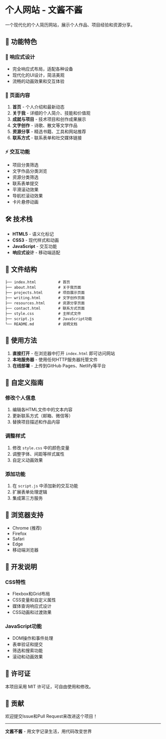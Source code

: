 # 个人网站 - 文酱不酱

一个现代化的个人简历网站，展示个人作品、项目经验和资源分享。

## 🌟 功能特色

### 📱 响应式设计
- 完全响应式布局，适配各种设备
- 现代化的UI设计，简洁美观
- 流畅的动画效果和交互体验

### 📄 页面内容
1. **首页** - 个人介绍和最新动态
2. **关于我** - 详细的个人简介、技能和价值观
3. **成就与项目** - 技术项目和创作成果展示
4. **文字创作** - 诗歌、散文等文学作品
5. **资源分享** - 精选书籍、工具和网站推荐
6. **联系方式** - 联系表单和社交媒体链接

### ⚡ 交互功能
- 项目分类筛选
- 文字作品分类浏览
- 资源分类筛选
- 联系表单提交
- 平滑滚动效果
- 导航栏滚动效果
- 卡片悬停动画

## 🛠️ 技术栈

- **HTML5** - 语义化标记
- **CSS3** - 现代样式和动画
- **JavaScript** - 交互功能
- **响应式设计** - 移动端适配

## 📁 文件结构

```
├── index.html          # 首页
├── about.html          # 关于我页面
├── projects.html       # 项目展示页面
├── writing.html        # 文字创作页面
├── resources.html      # 资源分享页面
├── contact.html        # 联系方式页面
├── style.css           # 主样式文件
├── script.js           # JavaScript功能
└── README.md           # 说明文档
```

## 🚀 使用方法

1. **直接打开** - 在浏览器中打开 `index.html` 即可访问网站
2. **本地服务器** - 使用任何HTTP服务器托管文件
3. **在线部署** - 上传到GitHub Pages、Netlify等平台

## 🎨 自定义指南

### 修改个人信息
1. 编辑各HTML文件中的文本内容
2. 更新联系方式（邮箱、微信等）
3. 替换项目描述和作品内容

### 调整样式
1. 修改 `style.css` 中的颜色变量
2. 调整字体、间距等样式属性
3. 自定义动画效果

### 添加功能
1. 在 `script.js` 中添加新的交互功能
2. 扩展表单处理逻辑
3. 集成第三方服务

## 📱 浏览器支持

- Chrome (推荐)
- Firefox
- Safari
- Edge
- 移动端浏览器

## 🔧 开发说明

### CSS特性
- Flexbox和Grid布局
- CSS变量和自定义属性
- 媒体查询响应式设计
- CSS动画和过渡效果

### JavaScript功能
- DOM操作和事件处理
- 表单验证和提交
- 筛选和搜索功能
- 滚动和动画效果

## 📄 许可证

本项目采用 MIT 许可证，可自由使用和修改。

## 🤝 贡献

欢迎提交Issue和Pull Request来改进这个项目！

---

**文酱不酱** - 用文字记录生活，用代码改变世界
